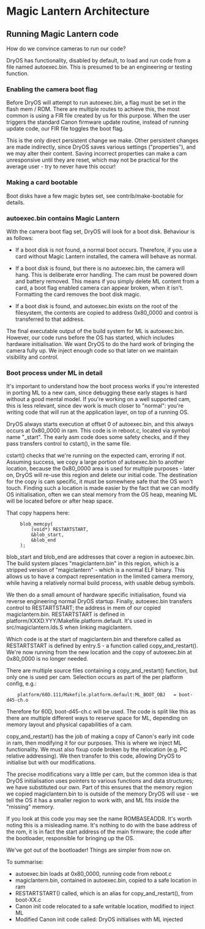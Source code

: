 
# Magic Lantern Architecture

## Running Magic Lantern code

How do we convince cameras to run our code?

DryOS has functionality, disabled by default, to load and run code from a file named autoexec.bin.
This is presumed to be an engineering or testing function.

### Enabling the camera boot flag

Before DryOS will attempt to run autoexec.bin, a flag must be set in the flash mem / ROM.  There are multiple routes to achieve this, the most common is using a FIR file created by us for this purpose.  When the user triggers the standard Canon firmware update routine, instead of running update code, our FIR file toggles the boot flag.

This is the only direct persistent change we make.  Other persistent changes are made indirectly, since DryOS saves various settings ("properties"), and we may alter their content.  Saving incorrect properties can make a cam unresponsive until they are reset, which may not be practical for the average user - try to never have this occur!

### Making a card bootable

Boot disks have a few magic bytes set, see contrib/make-bootable for details.

### autoexec.bin contains Magic Lantern

With the camera boot flag set, DryOS will look for a boot disk. Behaviour is as follows:

- If a boot disk is not found, a normal boot occurs.  Therefore, if you use a card without Magic Lantern installed, the camera will behave as normal.

- If a boot disk is found, but there is no autoexec.bin, the camera will hang.  This is deliberate error handling.  The cam must be powered down and battery removed.  This means if you simply delete ML content from a card, a boot flag enabled camera can appear broken, when it isn't.  Formatting the card removes the boot disk magic.

- If a boot disk is found, and autoexec.bin exists on the root of the filesystem, the contents are copied to address 0x80\_0000 and control is transferred to that address.

The final executable output of the build system for ML is autoexec.bin.  However, our code runs before the OS has started, which includes hardware initialisation.  We want DryOS to do the hard work of bringing the camera fully up.  We inject enough code so that later on we maintain visibility and control.

### Boot process under ML in detail

It's important to understand how the boot process works if you're interested in porting ML to a new cam, since debugging these early stages is hard without a good mental model.  If you're working on a well supported cam, this is less relevant, since dev work is much closer to "normal": you're writing code that will run at the application layer, on top of a running OS.

DryOS always starts execution at offset 0 of autoexec.bin, and this always occurs at 0x80\_0000 in ram.  This code is in reboot.c, located via symbol name "\_start".  The early asm code does some safety checks, and if they pass transfers control to cstart(), in the same file.

cstart() checks that we're running on the expected cam, erroring if not.  Assuming success, we copy a large portion of autoexec.bin to another location, because the 0x80\_0000 area is used for multiple purposes - later on, DryOS will re-use this region and delete our initial code.  The destination for the copy is cam specific, it must be somewhere safe that the OS won't touch.  Finding such a location is made easier by the fact that we can modify OS initialisation, often we can steal memory from the OS heap, meaning ML will be located before or after heap space.

That copy happens here:

```
     blob_memcpy(
         (void*) RESTARTSTART,
         &blob_start,
         &blob_end
     );
```

blob\_start and blob\_end are addresses that cover a region in autoexec.bin.  The build system places "magiclantern.bin" in this region, which is a stripped version of "magiclantern" - which is a normal ELF binary.  This allows us to have a compact representation in the limited camera memory, while having a relatively normal build process, with usable debug symbols.

We then do a small amount of hardware specific initialisation, found via reverse engineering normal DryOS startup.  Finally, autoexec.bin transfers control to RESTARTSTART; the address in mem of our copied magiclantern.bin.  RESTARTSTART is defined in platform/XXXD.YYY/Makefile.platform.default.  It's used in src/magiclantern.lds.S when linking magiclantern.

Which code is at the start of magiclantern.bin and therefore called as RESTARTSTART is defined by entry.S - a function called copy\_and\_restart().  We're now running from the new location and the copy of autoexec.bin at 0x80\_0000 is no longer needed.

There are multiple source files containing a copy\_and\_restart() function, but only one is used per cam.  Selection occurs as part of the per platform config, e.g.:

```
    platform/60D.111/Makefile.platform.default:ML_BOOT_OBJ   = boot-d45-ch.o
```

Therefore for 60D, boot-d45-ch.c will be used.  The code is split like this as there are multiple different ways to reserve space for ML, depending on memory layout and physical capabilities of a cam.

copy\_and\_restart() has the job of making a copy of Canon's early init code in ram, then modifying it for our purposes.  This is where we inject ML functionality.  We must also fixup code broken by the relocation (e.g. PC relative addressing).  We then transfer to this code, allowing DryOS to initialise but with our modifications.

The precise modifications vary a little per cam, but the common idea is that DryOS initialisation uses pointers to various functions and data structures; we have substituted our own.  Part of this ensures that the memory region we copied magiclantern.bin to is outside of the memory DryOS will use - we tell the OS it has a smaller region to work with, and ML fits inside the "missing" memory.

If you look at this code you may see the name ROMBASEADDR.  It's worth noting this is a misleading name.  It's nothing to do with the base address of the rom, it is in fact the start address of the main firmware; the code after the bootloader, responsible for bringing up the OS.

We've got out of the bootloader!  Things are simpler from now on.

To summarise:

- autoexec.bin loads at 0x80\_0000, running code from reboot.c
- magiclantern.bin, contained in autoexec.bin, copied to a safe location in ram
- RESTARTSTART() called, which is an alias for copy\_and\_restart(), from boot-XX.c
- Canon init code relocated to a safe writable location, modified to inject ML
- Modified Canon init code called: DryOS initialises with ML injected

<div style="page-break-after: always; visibility: hidden"></div>
